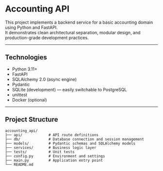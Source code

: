 # Accounting API

This project implements a backend service for a basic accounting domain using Python and FastAPI.  
It demonstrates clean architectural separation, modular design, and production-grade development practices.

---

## Technologies

- Python 3.11+
- FastAPI
- SQLAlchemy 2.0 (async engine)
- Pydantic
- SQLite (development) — easily switchable to PostgreSQL
- unittest
- Docker (optional)

---

## Project Structure

```text
accounting_api/
├── api/            # API route definitions
├── db/             # Database connection and session management
├── models/         # Pydantic schemas and SQLAlchemy models
├── services/       # Business logic layer
├── tests/          # Unit tests
├── config.py       # Environment and settings
├── main.py         # Application entry point
└── README.md
